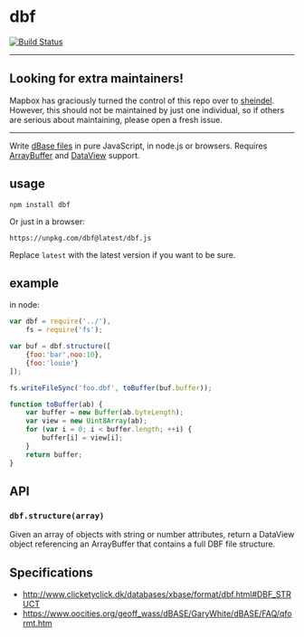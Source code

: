 # dbf

[![Build Status](https://travis-ci.org/mapbox/dbf.svg?branch=master)](https://travis-ci.org/mapbox/dbf)

---

## Looking for extra maintainers!

Mapbox has graciously turned the control of this repo over to [sheindel](https://github.com/sheindel).
However, this should not be maintained by just one individual, so if others are serious about maintaining, 
please open a fresh issue.

---

Write [dBase files](https://en.wikipedia.org/wiki/DBase) in pure JavaScript,
in node.js or browsers. Requires [ArrayBuffer](https://developer.mozilla.org/en-US/docs/Web/API/ArrayBuffer)
and [DataView](https://developer.mozilla.org/en-US/docs/Web/API/DataView)
support.

## usage

```
npm install dbf
```

Or just in a browser:

    https://unpkg.com/dbf@latest/dbf.js

Replace `latest` with the latest version if you want to be sure.

## example

in node:

```js
var dbf = require('../'),
    fs = require('fs');

var buf = dbf.structure([
    {foo:'bar',noo:10},
    {foo:'louie'}
]);

fs.writeFileSync('foo.dbf', toBuffer(buf.buffer));

function toBuffer(ab) {
    var buffer = new Buffer(ab.byteLength);
    var view = new Uint8Array(ab);
    for (var i = 0; i < buffer.length; ++i) {
        buffer[i] = view[i];
    }
    return buffer;
}
```

## API

### `dbf.structure(array)`

Given an array of objects with string or number attributes, return
a DataView object referencing an ArrayBuffer that contains a full DBF
file structure.

## Specifications

* http://www.clicketyclick.dk/databases/xbase/format/dbf.html#DBF_STRUCT
* https://www.oocities.org/geoff_wass/dBASE/GaryWhite/dBASE/FAQ/qformt.htm